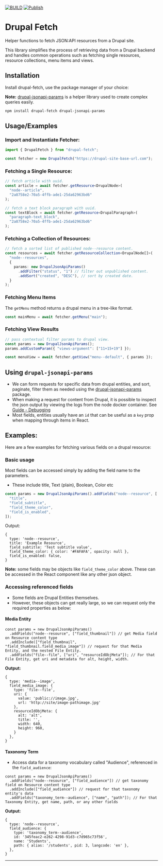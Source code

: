 [![BUILD](https://github.com/TariqSaiyad/drupal-fetch/actions/workflows/main.yml/badge.svg)](https://github.com/TariqSaiyad/drupal-fetch/actions/workflows/main.yml) [![Publish](https://github.com/TariqSaiyad/drupal-fetch/actions/workflows/publish.yml/badge.svg)](https://github.com/TariqSaiyad/drupal-fetch/actions/workflows/publish.yml)

# Drupal Fetch

Helper functions to fetch JSON:API resources from a Drupal site.

This library simplifies the process of retrieving data from a Drupal backend and handles common operations such as fetching single resources, resource collections, menu items and views.

## Installation

Install drupal-fetch, use the package manager of your choice:

**Note:** [drupal-jsonapi-params](https://www.npmjs.com/package/drupal-jsonapi-params) is a helper library used to create complex queries easily.

```bash
npm install drupal-fetch drupal-jsonapi-params
```

## Usage/Examples

### Import and Instantiate Fetcher:

```typescript
import { DrupalFetch } from "drupal-fetch";

const fetcher = new DrupalFetch("https://drupal-site-base-url.com");
```

### Fetching a Single Resource:

```typescript
// fetch article with uuid.
const article = await fetcher.getResource<DrupalNode>(
  "node--article",
  "2a8758e2-70a5-4ffb-ade1-25da62963bd6"
);

// fetch a text block paragraph with uuid.
const textBlock = await fetcher.getResource<DrupalParagraph>(
  "paragraph-text_block",
  "2a8758e2-70a5-4ffb-ade1-25da62963bd6"
);
```

### Fetching a Collection of Resources:

```typescript
// fetch a sorted list of published node--resource content.
const resources = await fetcher.getResourceCollection<DrupalNode[]>(
  "node--resources",
  {
    params: new DrupalJsonApiParams()
      .addFilter("status", "1") // filter out unpublished content.
      .addSort("created", "DESC"), // sort by created date.
  }
);
```

### Fetching Menu Items

The `getMenu` method returns a drupal menu in a tree-like format.

```typescript
const mainMenu = await fetcher.getMenu("main");
```

### Fetching View Results

```typescript
// pass contextual filter params to drupal view.
const params = new DrupalJsonApiParams();
params.addCustomParam({ "views-argument": ["11+15+19"] });

const menuView = await fetcher.getView("menu--default", { params });
```

## Using `drupal-jsonapi-params`

- We can form requests for specific data from drupal entities, and sort, paginate, filter them as needed using the [drupal-jsonapi-params](https://www.npmjs.com/package/drupal-jsonapi-params) package.
- When making a request for content from Drupal, it is possible to inspect the json output by viewing the logs from the node docker container. See [Guide - Debugging](#debugging)
- Most fields, entities usually have an `id` that can be useful as a `key` prop when mapping through items in React.

## Examples:

Here are a few examples for fetching various fields on a drupal resource:

### Basic usage

Most fields can be accessed simply by adding the field name to the parameters.

- These include title, Text (plain), Boolean, Color etc

```typescript
const params = new DrupalJsonApiParams().addFields("node--resource", [
  "title",
  "field_subtitle",
  "field_theme_color",
  "field_is_enabled",
]);
```

Output:

```tsx
{
  type: 'node--resource',
  title: 'Example Resource',
  field_subtitle: 'Test subtitle value',
  field_theme_color: { color: '#FAFAFA', opacity: null },
  field_is_enabled: false,
}
```

**Note:** some fields may be objects like `field_theme_color` above. These can be accessed in the React component like any other json object.

### Accessing referenced fields

- Some fields are Drupal Entities themselves.
- However, these objects can get really large, so we can request only the required properties as below:

#### Media Entity

```tsx
const params = new DrupalJsonApiParams()
  .addFields("node--resource", ["field_thumbnail"]) // get Media field on Resource content type
  .addInclude(["field_thumbnail", "field_thumbnail.field_media_image"]) // request for that Media Entity, and the nested File Entity.
  .addFields("file--file", ["uri", "resourceIdObjMeta"]); // For that File Entity, get uri and metadata for alt, height, width.
```

**Output:**

```tsx
{
  type: 'media--image',
  field_media_image: {
    type: 'file--file',
    uri: {
      value: 'public://image.jpg',
      url: 'http://site/image-pathimage.jpg'
    },
    resourceIdObjMeta: {
      alt: 'alt',
      title: '',
      width: 640,
      height: 960,
    }
  },
}
```

#### Taxonomy Term

- Access data for a taxonomy vocabulary called "Audience", referenced in the `field_audience`:

```tsx
const params = new DrupalJsonApiParams()
  .addFields("node--resource", ["field_audience"]) // get taxonomy field on Resource content type
  .addInclude(["field_audience"]) // request for that taxonomy entity's data
  .addFields("taxonomy_term--audience", ["name", "path"]); // For that Taxonomy Entity, get name, path, or any other fields
```

**Output:**

```tsx
{
  type: 'node--resource',
  field_audience: {
    type: 'taxonomy_term--audience',
    id: '345feac2-e262-4298-91d3-c7d965c73f56',
    name: 'Students',
    path: { alias: '/students', pid: 3, langcode: 'en' },
  },
}
```

---
